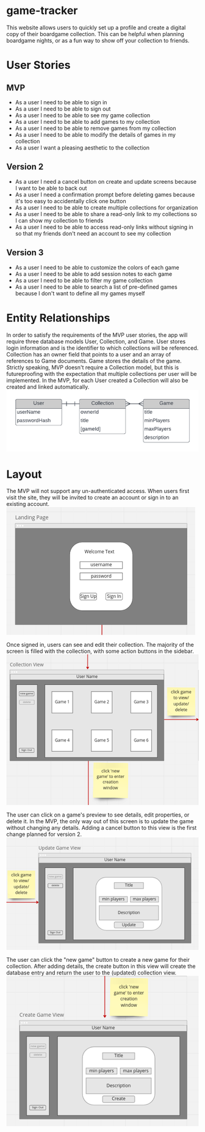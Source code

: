 # game-tracker

This website allows users to quickly set up a profile and create a digital copy of their boardgame collection. This can be helpful when planning boardgame nights, or as a fun way to show off your collection to friends.

# User Stories

## MVP

- As a user I need to be able to sign in
- As a user I need to be able to sign out
- As a user I need to be able to see my game collection
- As a user I need to be able to add games to my collection
- As a user I need to be able to remove games from my collection
- As a user I need to be able to modify the details of games in my collection
- As a user I want a pleasing aesthetic to the collection

## Version 2

- As a user I need a cancel button on create and update screens because I want to be able to back out
- As a user I need a confirmation prompt before deleting games because it's too easy to accidentally click one button
- As a user I need to be able to create multiple collections for organization
- As a user I need to be able to share a read-only link to my collections so I can show my collection to friends
- As a user I need to be able to access read-only links without signing in so that my friends don't need an account to see my collection

## Version 3

- As a user I need to be able to customize the colors of each game
- As a user I need to be able to add session notes to each game
- As a user I need to be able to filter my game collection
- As a user I need to be able to search a list of pre-defined games because I don't want to define all my games myself

# Entity Relationships

In order to satisfy the requirements of the MVP user stories, the app will require three database models User, Collection, and Game. User stores login information and is the identifier to which collections will be referenced. Collection has an owner field that points to a user and an array of references to Game documents. Game stores the details of the game. Strictly speaking, MVP doesn't require a Collection model, but this is futureproofing with the expectation that multiple collections per user will be implemented. In the MVP, for each User created a Collection will also be created and linked automatically.  
![MVP-entity-relationship-diagram](./readme-images/MVP-entity-relationship-diagram.png)

# Layout

The MVP will not support any un-authenticated access. When users first visit the site, they will be invited to create an account or sign in to an existing account.  
![MVP landing page](./readme-images/MVP-landing-page.png)

Once signed in, users can see and edit their collection. The majority of the screen is filled with the collection, with some action buttons in the sidebar.  
![MVP collection View](./readme-images/MVP-collection-view.png)

The user can click on a game's preview to see details, edit properties, or delete it. In the MVP, the only way out of this screen is to update the game without changing any details. Adding a cancel button to this view is the first change planned for version 2.  
![MVP update/delete view](./readme-images/MVP-update-delete-view.png)

The user can click the "new game" button to create a new game for their collection. After adding details, the create button in this view will create the database entry and return the user to the (updated) collection view.  
![MVP create view](./readme-images/MVP-create-view.png)
